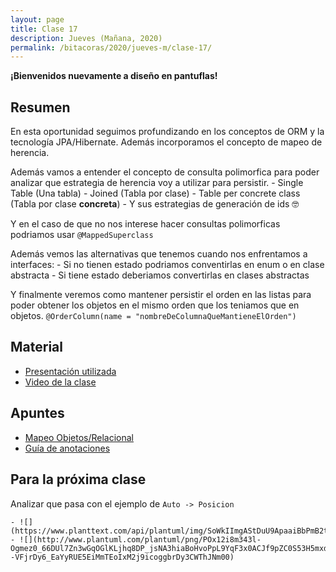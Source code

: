 ```yaml
---
layout: page
title: Clase 17
description: Jueves (Mañana, 2020)
permalink: /bitacoras/2020/jueves-m/clase-17/
---
```


**¡Bienvenidos nuevamente a diseño en pantuflas!**

## Resumen

En esta oportunidad seguimos profundizando en los conceptos de ORM y la tecnología JPA/Hibernate. Además incorporamos el concepto de mapeo de herencia.

Además vamos a entender el concepto de consulta polimorfica para poder analizar que estrategia de herencia voy a utilizar para persistir.
    - Single Table (Una tabla)
    - Joined (Tabla por clase)
    - Table per concrete class (Tabla por clase **concreta**)
      - Y sus estrategias de generación de ids 🤓

Y en el caso de que no nos interese hacer consultas polimorficas podriamos usar `@MappedSuperclass`

Además vemos las alternativas que tenemos cuando nos enfrentamos a interfaces:
    - Si no tienen estado podriamos conventirlas en enum o en clase abstracta
    - Si tiene estado deberiamos convertirlas en clases abstractas

Y finalmente veremos como mantener persistir el orden en las listas para poder obtener los objetos en el mismo orden que los teniamos que en objetos. `@OrderColumn(name = "nombreDeColumnaQueMantieneElOrden")`

## Material

- [Presentación utilizada](https://docs.google.com/presentation/d/1GDwgLehXzBXVdi6vTNe4-T6IDMZ65gBMex5swtYIb_U)
- [Video de la clase](https://www.youtube.com/watch?v=3qTAsOnNVmw&list=PL7cuUUqxhfsNt7ycizHgksigXDesa_IGl&index=12)

## Apuntes

- [Mapeo Objetos/Relacional](https://docs.google.com/document/d/1YLmp9vMnSzKg2emt3Bx564Tf1CLalShPc98Z8nCoi7s/edit)
- [Guía de anotaciones](https://docs.google.com/document/d/1jWtehhVCFYECKvpdcCxnEgWZFCv2fR2WPyUJSoiX3II/edit#heading=h.r09lefmcufkn)

## Para la próxima clase

Analizar que pasa con el ejemplo de `Auto -> Posicion`

    - ![](https://www.planttext.com/api/plantuml/img/SoWkIImgAStDuU9ApaaiBbPmB2t9LwXMu580Wk2IeioyT8M2n9BKl99KhbgOce3yuipapFmyXMfaPJc99PabfIaeGlbvwM0ne5QmmRfsSCrSN0wfUIb0cm40)
    - ![](http://www.plantuml.com/plantuml/png/POx12i8m343l-Ogmez0_66DUl7Zn3wGqOGlKLjhq8DP_jsNA3hiaBoHvoPpL9YqF3x0ACJf9pZC0S53H5mxded50cv4xuHiGJoZKaZ4jF6CM9p7SXN0SBzTfWi--VFjrDy6_EaYyRUE5EiMmTEoIxM2j9icoggbrDy3CWThJNm00)